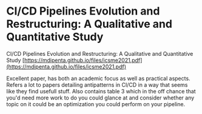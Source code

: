 # CI/CD Pipelines Evolution and Restructuring: A Qualitative and Quantitative Study
CI/CD Pipelines Evolution and Restructuring: A Qualitative and Quantitative Study [https://mdipenta.github.io/files/icsme2021.pdf](https://mdipenta.github.io/files/icsme2021.pdf)

Excellent paper, has both an academic focus as well as practical aspects. Refers a lot to papers detailing antipatterns in CI/CD in a way that seems like they find usefull stuff. Also contains table 3 which in the off chance that you'd need more work to do you could glance at and consider whether any topic on it could be an optimization you could perform on your pipeline.
